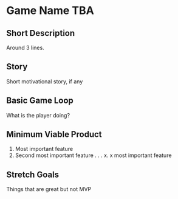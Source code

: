 # Game Name TBA

## Short Description
Around 3 lines.

## Story
Short motivational story, if any

## Basic Game Loop
What is the player doing?

## Minimum Viable Product

1. Most important feature
2. Second most important feature
.
.
.
x. x most important feature


## Stretch Goals

Things that are great but not MVP